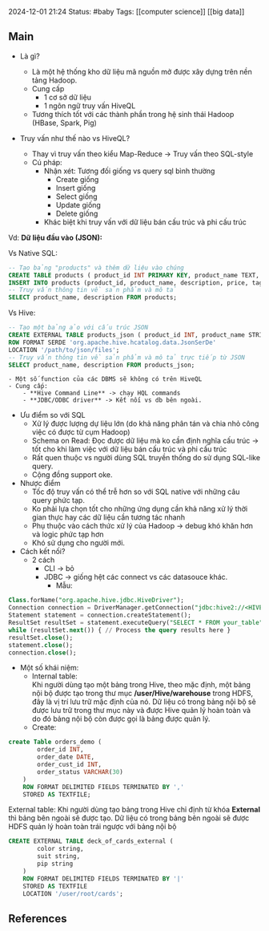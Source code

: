 2024-12-01 21:24
Status: #baby
Tags: [[computer science]] [[big data]] 
## Main

- Là gì?
	- Là một hệ thống kho dữ liệu mã nguồn mở được xây dựng trên nền tảng Hadoop.
	- Cung cấp 
		- 1 cơ sở dữ liệu
		- 1 ngôn ngữ truy vấn HiveQL
	- Tương thích tốt với các thành phần trong hệ sinh thái Hadoop (HBase, Spark, Pig)

- Truy vấn như thế nào vs HiveQL?
	- Thay vì truy vấn theo kiểu Map-Reduce -> Truy vấn theo SQL-style 
	- Cú pháp: 
		- Nhận xét: Tương đối giống vs query sql bình thường
			- Create giống 
			- Insert giống
			- Select giống
			- Update giống
			- Delete giống
		- Khác biệt khi truy vấn với dữ liệu bán cấu trúc và phi cấu trúc
		  
Vd: **Dữ liệu đầu vào (JSON):**

Vs Native SQL: 

```sql
-- Tạo bảng "products" và thêm dữ liệu vào chúng 
CREATE TABLE products ( product_id INT PRIMARY KEY, product_name TEXT, description TEXT, price FLOAT, tags TEXT[] ); -- Trích xuất dữ liệu từ JSON và chèn vào bảng "products" 
INSERT INTO products (product_id, product_name, description, price, tags) VALUES (1, 'Laptop', 'A powerful laptop with a high-resolution display.', 1000.0, ARRAY['electronics', 'computing']); 
-- Truy vấn thông tin về sản phẩm và mô tả 
SELECT product_name, description FROM products;
```
Vs Hive: 

```sql
-- Tạo một bảng ảo với cấu trúc JSON 
CREATE EXTERNAL TABLE products_json ( product_id INT, product_name STRING, description STRING, price FLOAT, tags ARRAY<STRING> ) 
ROW FORMAT SERDE 'org.apache.hive.hcatalog.data.JsonSerDe' 
LOCATION '/path/to/json/files'; 
-- Truy vấn thông tin về sản phẩm và mô tả trực tiếp từ JSON 
SELECT product_name, description FROM products_json;
```

	- Một số function của các DBMS sẽ không có trên HiveQL 
	- Cung cấp: 
		- **Hive Command Line** -> chạy HQL commands
		- **JDBC/ODBC driver** -> Kết nối vs db bên ngoài. 

- Ưu điểm so với SQL
	- Xử lý được lượng dự liệu lớn (do khả năng phân tán và chia nhỏ công việc có được từ cụm Hadoop)
	- Schema on Read: Đọc được dữ liệu mà ko cần định nghĩa cấu trúc -> tốt cho khi làm việc với dữ liệu bán cấu trúc và phi cấu trúc 
	- Rất quen thuộc vs người dùng SQL truyền thống do sử dụng SQL-like query.
	- Cộng đồng support oke. 
- Nhược điểm
	- Tốc độ truy vấn có thể trễ hơn so với SQL native với những câu query phức tạp.
	- Ko phải lựa chọn tốt cho những ứng dụng cần khả năng xử lý thời gian thực hay các dữ liệu cần tương tác nhanh
	- Phụ thuộc vào cách thức xử lý của Hadoop -> debug khó khăn hơn và logic phức tạp hơn
	- Khó sử dụng cho người mới. 
- Cách kết nối? 
	- 2 cách
		- CLI -> bỏ
		- JDBC -> giống hệt các connect vs các datasouce khác. 
			- Mẫu: 

```sql
Class.forName("org.apache.hive.jdbc.HiveDriver"); 
Connection connection = DriverManager.getConnection("jdbc:hive2://<HIVE_SERVER>:<PORT>/default", "<USERNAME>", "<PASSWORD>"); 
Statement statement = connection.createStatement(); 
ResultSet resultSet = statement.executeQuery("SELECT * FROM your_table"); 
while (resultSet.next()) { // Process the query results here } 
resultSet.close(); 
statement.close(); 
connection.close();
```

- Một số khái niệm:
	- Internal table:   
Khi người dùng tạo một bảng trong Hive, theo mặc định, một bảng nội bộ được tạo trong thư mục **/user/Hive/warehouse** trong HDFS, đây là vị trí lưu trữ mặc định của nó. Dữ liệu có trong bảng nội bộ sẽ được lưu trữ trong thư mục này và được Hive quản lý hoàn toàn và do đó bảng nội bộ còn được gọi là bảng được quản lý.
	- Create: 
```sql
create Table orders_demo (
        order_id INT,
        order_date DATE,
        order_cust_id INT,
        order_status VARCHAR(30)
    )
    ROW FORMAT DELIMITED FIELDS TERMINATED BY ','
    STORED AS TEXTFILE;
```
External table:
	  Khi người dùng tạo bảng trong Hive chỉ định từ khóa **External** thì bảng bên ngoài sẽ được tạo. Dữ liệu có trong bảng bên ngoài sẽ được HDFS quản lý hoàn toàn trái ngược với bảng nội bộ
	  
```sql
CREATE EXTERNAL TABLE deck_of_cards_external (
        color string,
        suit string,
        pip string
    )
    ROW FORMAT DELIMITED FIELDS TERMINATED BY '|'
    STORED AS TEXTFILE
    LOCATION '/user/root/cards';
```
## References


